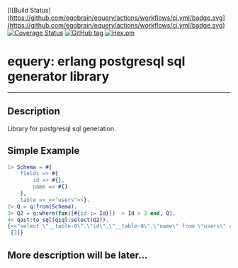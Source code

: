 [![Build Status](https://github.com/egobrain/equery/actions/workflows/ci.yml/badge.svg](https://github.com/egobrain/equery/actions/workflows/ci.yml/badge.svg)
[![Coverage Status](https://coveralls.io/repos/github/egobrain/equery/badge.svg?branch=master)](https://coveralls.io/github/egobrain/equery?branch=master)
[![GitHub tag](https://img.shields.io/github/tag/egobrain/equery.svg)](https://github.com/egobrain/equery)
[![Hex.pm](https://img.shields.io/hexpm/v/equery.svg)](https://hex.pm/packages/equery)

# equery: erlang postgresql sql generator library
----------------------------------------------------

## Description ##

Library for postgresql sql generation.

## Simple Example

```erlang
1> Schema = #{
    fields => #{
        id => #{},
        name => #{}
    },
    table => <<"users">>}.
2> Q = q:from(Schema).
3> Q2 = q:where(fun([#{id := Id}]) -> Id > 3 end, Q).
4> qast:to_sql(qsql:select(Q2)).
{<<"select \"__table-0\".\"id\",\"__table-0\".\"name\" from \"users\" as \"__table-0\" where (\"__table-0\".\"id\" > $1)">>,
 [3]}
```

## More description will be later...
